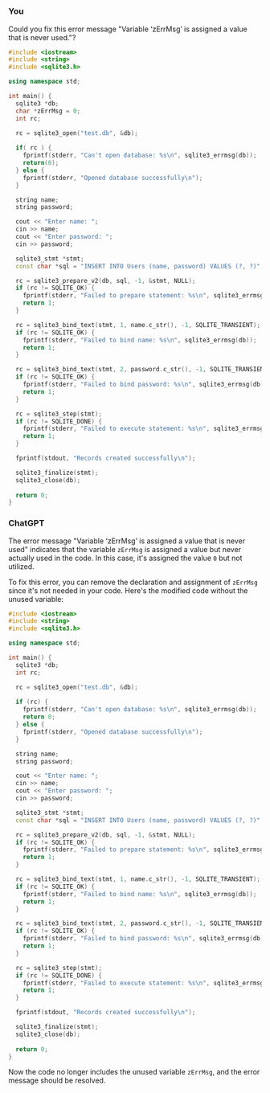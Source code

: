 # 

### You
Could you fix this error message "Variable ‘zErrMsg’ is assigned a value that is never used."?
```cpp
#include <iostream>
#include <string>
#include <sqlite3.h>

using namespace std;

int main() {
  sqlite3 *db;
  char *zErrMsg = 0;
  int rc;

  rc = sqlite3_open("test.db", &db);
  
  if( rc ) {
    fprintf(stderr, "Can't open database: %s\n", sqlite3_errmsg(db));
    return(0);
  } else {
    fprintf(stderr, "Opened database successfully\n");
  }

  string name;
  string password;

  cout << "Enter name: ";
  cin >> name;
  cout << "Enter password: ";
  cin >> password;

  sqlite3_stmt *stmt;
  const char *sql = "INSERT INTO Users (name, password) VALUES (?, ?)";

  rc = sqlite3_prepare_v2(db, sql, -1, &stmt, NULL);
  if (rc != SQLITE_OK) {
    fprintf(stderr, "Failed to prepare statement: %s\n", sqlite3_errmsg(db));
    return 1;
  }

  rc = sqlite3_bind_text(stmt, 1, name.c_str(), -1, SQLITE_TRANSIENT);
  if (rc != SQLITE_OK) {
    fprintf(stderr, "Failed to bind name: %s\n", sqlite3_errmsg(db));
    return 1;
  }

  rc = sqlite3_bind_text(stmt, 2, password.c_str(), -1, SQLITE_TRANSIENT);
  if (rc != SQLITE_OK) {
    fprintf(stderr, "Failed to bind password: %s\n", sqlite3_errmsg(db));
    return 1;
  }

  rc = sqlite3_step(stmt);
  if (rc != SQLITE_DONE) {
    fprintf(stderr, "Failed to execute statement: %s\n", sqlite3_errmsg(db));
    return 1;
  }

  fprintf(stdout, "Records created successfully\n");

  sqlite3_finalize(stmt);
  sqlite3_close(db);
  
  return 0;
}
```

### ChatGPT
The error message "Variable ‘zErrMsg’ is assigned a value that is never used" indicates that the variable `zErrMsg` is assigned a value but never actually used in the code. In this case, it's assigned the value `0` but not utilized.

To fix this error, you can remove the declaration and assignment of `zErrMsg` since it's not needed in your code. Here's the modified code without the unused variable:

```cpp
#include <iostream>
#include <string>
#include <sqlite3.h>

using namespace std;

int main() {
  sqlite3 *db;
  int rc;

  rc = sqlite3_open("test.db", &db);
  
  if (rc) {
    fprintf(stderr, "Can't open database: %s\n", sqlite3_errmsg(db));
    return 0;
  } else {
    fprintf(stderr, "Opened database successfully\n");
  }

  string name;
  string password;

  cout << "Enter name: ";
  cin >> name;
  cout << "Enter password: ";
  cin >> password;

  sqlite3_stmt *stmt;
  const char *sql = "INSERT INTO Users (name, password) VALUES (?, ?)";

  rc = sqlite3_prepare_v2(db, sql, -1, &stmt, NULL);
  if (rc != SQLITE_OK) {
    fprintf(stderr, "Failed to prepare statement: %s\n", sqlite3_errmsg(db));
    return 1;
  }

  rc = sqlite3_bind_text(stmt, 1, name.c_str(), -1, SQLITE_TRANSIENT);
  if (rc != SQLITE_OK) {
    fprintf(stderr, "Failed to bind name: %s\n", sqlite3_errmsg(db));
    return 1;
  }

  rc = sqlite3_bind_text(stmt, 2, password.c_str(), -1, SQLITE_TRANSIENT);
  if (rc != SQLITE_OK) {
    fprintf(stderr, "Failed to bind password: %s\n", sqlite3_errmsg(db));
    return 1;
  }

  rc = sqlite3_step(stmt);
  if (rc != SQLITE_DONE) {
    fprintf(stderr, "Failed to execute statement: %s\n", sqlite3_errmsg(db));
    return 1;
  }

  fprintf(stdout, "Records created successfully\n");

  sqlite3_finalize(stmt);
  sqlite3_close(db);
  
  return 0;
}

```

Now the code no longer includes the unused variable `zErrMsg`, and the error message should be resolved.

